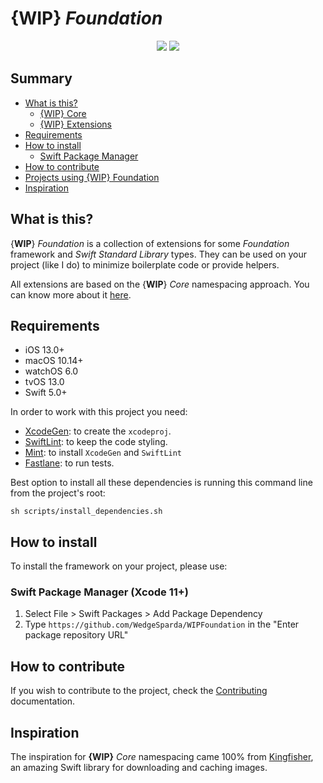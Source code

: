 # {**WIP**} *Foundation*

<div align="center">

<a href="https://github.com/WedgeSparda/WIPFoundation/actions?query=workflow%3ATests"><img src="https://github.com/WedgeSparda/WIPFoundation/workflows/Tests/badge.svg"/></a>
<a href="https://swift.org/package-manager/"><img src="https://img.shields.io/badge/SPM-supported-orange.svg?style=flat"/></a>
</div>

## Summary
* [What is this?](#what-is-this)
  * [{WIP} Core](docs/WIPCore.md)
  * [{WIP} Extensions](docs/WIPExtensions.md)
* [Requirements](#requirement)
* [How to install](#how-to-install)
  * [Swift Package Manager](#swift-package-manager)
* [How to contribute](#how-to-contribute)
* [Projects using {WIP} Foundation](#projects-using-wip-foundation)
* [Inspiration](#inspiration)

## What is this?

{**WIP**} *Foundation* is a collection of extensions for some *Foundation* framework and *Swift Standard Library* types. They can be used on your project (like I do) to minimize boilerplate code or provide helpers.

All extensions are based on the {**WIP**} *Core* namespacing approach. You can know more about it [here](docs/WIPCore.md).

## Requirements
+ iOS 13.0+ 
+ macOS 10.14+
+ watchOS 6.0
+ tvOS 13.0
+ Swift 5.0+ 


In order to work with this project you need:

- [XcodeGen](https://github.com/yonaskolb/XcodeGen): to create the `xcodeproj`.
- [SwiftLint](https://github.com/realm/SwiftLint): to keep the code styling.
- [Mint](https://github.com/yonaskolb/Mint): to install `XcodeGen` and `SwiftLint`
- [Fastlane](https://fastlane.tools/): to run tests.


Best option to install all these dependencies is running this command line from the project's root:
```
sh scripts/install_dependencies.sh
```

## How to install

To install the framework on your project, please use:

### Swift Package Manager (Xcode 11+)

1. Select File > Swift Packages > Add Package Dependency
2. Type `https://github.com/WedgeSparda/WIPFoundation` in the "Enter package repository URL"

## How to contribute

If you wish to contribute to the project, check the [Contributing](CONTRIBUTING.md) documentation.

## Inspiration

The inspiration for **{WIP}** *Core* namespacing came 100% from [Kingfisher](https://github.com/onevcat/Kingfisher), an amazing Swift library for downloading and caching images.

